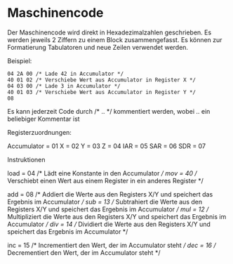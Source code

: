 ﻿# Maschinencode

Der Maschinencode wird direkt in Hexadezimalzahlen geschrieben. Es werden jeweils 2 Ziffern zu einem Block zusammengefasst. Es können zur Formatierung Tabulatoren und neue Zeilen verwendet werden.

Beispiel:

```
04 2A 00 /* Lade 42 in Accumulator */
40 01 02 /* Verschiebe Wert aus Accumulator in Register X */
04 03 00 /* Lade 3 in Accumulator */
40 01 03 /* Verschiebe Wert aus Accumulator in Register Y */
08
```

Es kann jederzeit Code durch /* .. */ kommentiert werden, wobei .. ein beliebiger Kommentar ist

Registerzuordnungen:

Accumulator = 01
X = 02
Y = 03
Z = 04
IAR = 05
SAR = 06
SDR = 07

Instruktionen

load = 04 /* Lädt eine Konstante in den Accumulator */
mov = 40 /* Verschiebt einen Wert aus einem Register in ein anderes Register */

add = 08 /* Addiert die Werte aus den Registers X/Y und speichert das Ergebnis im Accumulator  */
sub = 13 /* Subtrahiert die Werte aus den Registers X/Y und speichert das Ergebnis im Accumulator  */
mul = 12 /* Multipliziert die Werte aus den Registers X/Y und speichert das Ergebnis im Accumulator  */
div = 14 /* Dividiert die Werte aus den Registers X/Y und speichert das Ergebnis im Accumulator  */

inc = 15 /* Incrementiert den Wert, der im Accumulator steht  */
dec = 16 /* Decrementiert den Wert, der im Accumulator steht  */